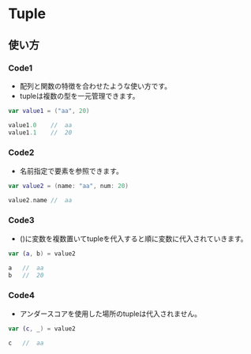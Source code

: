# Tuple

## 使い方

### Code1

- 配列と関数の特徴を合わせたような使い方です。
- tupleは複数の型を一元管理できます。

```swift
var value1 = ("aa", 20)

value1.0    //  aa
value1.1    //  20
```

### Code2

- 名前指定で要素を参照できます。

```swift
var value2 = (name: "aa", num: 20)

value2.name //  aa
```

### Code3

- ()に変数を複数置いてtupleを代入すると順に変数に代入されていきます。

```swift
var (a, b) = value2

a   //  aa
b   //  20
```

### Code4

- アンダースコアを使用した場所のtupleは代入されません。

```swift
var (c, _) = value2

c   //  aa
```
